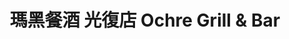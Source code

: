 ---
title: "瑪黑餐酒 光復店 Ochre Grill & Bar"
description: "瑪黑餐酒 光復店 Ochre Grill & Bar"
layout: shop
keywords:
  - 美食競賽
  - 台灣美食
  - 美食精選
datePublished: "2025-06-30"
dateModified: "2025-07-02"
city: "台北市"
district: "大安區"
address: "台北市大安區光復南路240巷3號"
phone: "0287716808"
geo: "25.040579056175538, 121.55715983139369"
google_map: "https://maps.app.goo.gl/jCxxXwJ72Mu9d7it5"
footinder: "https://footinder.com.tw/%E5%8F%B0%E5%8C%97%E5%B8%82%E5%A4%A7%E5%AE%89%E5%8D%80/362130/"
official: "https://www.facebook.com/ochregrillbar"
award:
  - name: "500盤"
    year: "2024"
    entries:
      - dishes:
          - "炭烤小卷"

---